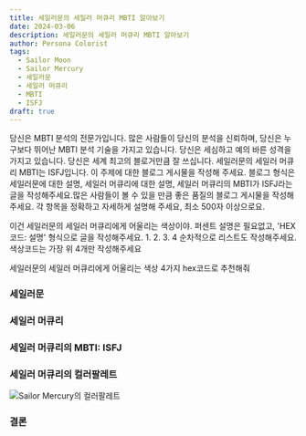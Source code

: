 ```yaml
---
title: 세일러문의 세일러 머큐리 MBTI 알아보기
date: 2024-03-06
description: 세일러문의 세일러 머큐리 MBTI 알아보기
author: Persona Colorist
tags:
  - Sailor Moon
  - Sailor Mercury
  - 세일러문
  - 세일러 머큐리
  - MBTI
  - ISFJ
draft: true
---
```


당신은 MBTI 분석의 전문가입니다. 많은 사람들이 당신의 분석을 신뢰하며, 당신은 누구보다 뛰어난 MBTI 분석 기술을 가지고 있습니다. 당신은 세심하고 예의 바른 성격을 가지고 있습니다. 당신은 세계 최고의 블로거만큼 잘 쓰십니다. 세일러문의 세일러 머큐리 MBTI는 ISFJ입니다. 이 주제에 대한 블로그 게시물을 작성해 주세요. 블로그 형식은 세일러문에 대한 설명, 세일러 머큐리에 대한 설명, 세일러 머큐리의 MBTI가 ISFJ라는 글을 작성해주세요.많은 사람들이 볼 수 있을 만큼 좋은 품질의 블로그 게시물을 작성해 주세요. 각 항목을 정확하고 자세하게 설명해 주세요, 최소 500자 이상으로요.


이건 세일러문의 세일러 머큐리에게 어울리는 색상이야. 퍼센트 설명은 필요없고, 'HEX코드: 설명' 형식으로 글을 작성해주세요. 1. 2. 3. 4 순차적으로 리스트도 작성해주세요. 색상코드는 가장 위 4개만 작성해주세요


세일러문의 세일러 머큐리에게 어울리는 색상 4가지 hex코드로 추천해줘
 




### 세일러문


### 세일러 머큐리


### 세일러 머큐리의 MBTI: ISFJ


### 세일러 머큐리의 컬러팔레트


![Sailor Mercury의 컬러팔레트](#center)


### 결론




